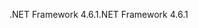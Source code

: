 <span data-ttu-id="c4b90-101">.NET Framework 4.6.1</span><span class="sxs-lookup"><span data-stu-id="c4b90-101">.NET Framework 4.6.1</span></span>